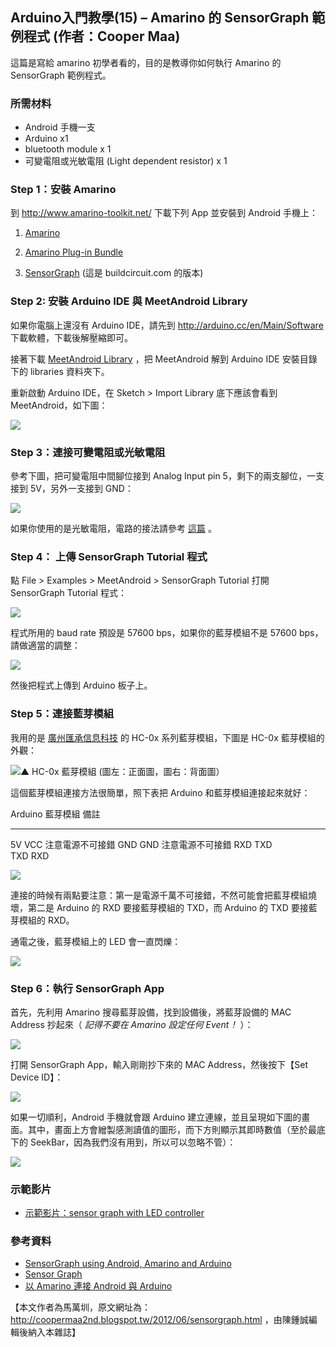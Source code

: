 ## Arduino入門教學(15) – Amarino 的 SensorGraph 範例程式 (作者：Cooper Maa)

這篇是寫給 amarino 初學者看的，目的是教導你如何執行 Amarino 的 SensorGraph 範例程式。

### 所需材料

* Android 手機一支
* Arduino x1
* bluetooth module x 1
* 可變電阻或光敏電阻 (Light dependent resistor) x 1

### Step 1：安裝 Amarino

到 <http://www.amarino-toolkit.net/> 下載下列 App 並安裝到 Android 手機上：

1) [Amarino](http://code.google.com/p/amarino/downloads/detail?name=Amarino_2_v0_55.apk&can=2&q=)

2) [Amarino Plug-in Bundle](http://code.google.com/p/amarino/downloads/detail?name=AmarinoPluginBundle.apk&can=2&q=)

3) [SensorGraph](http://code.google.com/p/from-arduino-to-android-to-arduino/downloads/detail?name=SensorGraph-1.apk&can=2&q=) (這是 buildcircuit.com 的版本)

### Step 2: 安裝 Arduino IDE 與 MeetAndroid Library

如果你電腦上還沒有 Arduino IDE，請先到 <http://arduino.cc/en/Main/Software> 下載軟體，下載後解壓縮即可。

接著下載 [MeetAndroid Library](http://code.google.com/p/amarino/downloads/detail?name=MeetAndroid_4.zip&can=2&q=) ，把 MeetAndroid 解到 Arduino IDE 安裝目錄下的 libraries 資料夾下。

重新啟動 Arduino IDE，在 Sketch > Import Library 底下應該會看到 MeetAndroid，如下圖：

![](../img/ArduinoSensorGraph1.png)

### Step 3：連接可變電阻或光敏電阻

參考下圖，把可變電阻中間腳位接到 Analog Input pin 5，剩下的兩支腳位，一支接到 5V，另外一支接到 GND：

![](../img/ArduinoSensorGraph2.png)

如果你使用的是光敏電阻，電路的接法請參考 [這篇](http://coopermaa2nd.blogspot.com/2010/12/arduino-lab8-led.html) 。

### Step 4： 上傳 SensorGraph Tutorial 程式

點 File > Examples > MeetAndroid > SensorGraph Tutorial 打開 SensorGraph Tutorial 程式：

![](../img/ArduinoSensorGraph3.png)


程式所用的 baud rate 預設是 57600 bps，如果你的藍芽模組不是 57600 bps，請做適當的調整：

![](../img/ArduinoSensorGraph4.png)


然後把程式上傳到 Arduino 板子上。

### Step 5：連接藍芽模組

我用的是 [廣州匯承信息科技](http://www.wavesen.com/) 的 HC-0x 系列藍芽模組，下圖是 HC-0x 藍芽模組的外觀：

![▲ HC-0x 藍芽模組 (圖左：正面圖，圖右：背面圖）](../img/ArduinoSensorGraph5.png)


這個藍芽模組連接方法很簡單，照下表把 Arduino 和藍芽模組連接起來就好：

Arduino    藍芽模組        備註
-------    -------------   -----------------------
5V         VCC             注意電源不可接錯
GND        GND             注意電源不可接錯
RXD        TXD         
TXD        RXD         

![](../img/ArduinoSensorGraph6.png)

連接的時候有兩點要注意：第一是電源千萬不可接錯，不然可能會把藍芽模組燒壞，第二是 Arduino 的 RXD 要接藍芽模組的 TXD，而 Arduino 的 TXD 要接藍芽模組的 RXD。

通電之後，藍芽模組上的 LED 會一直閃爍：

![](../img/ArduinoSensorGraph7.png)

### Step 6：執行 SensorGraph App

首先，先利用 Amarino 搜尋藍芽設備，找到設備後，將藍芽設備的 MAC Address 抄起來（ *記得不要在 Amarino 設定任何 Event！* ）：

![](../img/ArduinoSensorGraph8.png)

打開 SensorGraph App，輸入剛剛抄下來的 MAC Address，然後按下【Set Device ID】：

![](../img/ArduinoSensorGraph9.png)

如果一切順利，Android 手機就會跟 Arduino 建立連線，並且呈現如下圖的畫面。其中，畫面上方會繒製感測讀值的圖形，而下方則顯示其即時數值（至於最底下的 SeekBar，因為我們沒有用到，所以可以忽略不管）：

![](../img/ArduinoSensorGraph10.png)

### 示範影片

* [示範影片：sensor graph with LED controller](http://www.youtube.com/watch?v=gn_-OjxvRjk)


### 參考資料

* [SensorGraph using Android, Amarino and Arduino](http://www.buildcircuit.com/sensorgraph-using-android-amarino-and-arduino/)
* [Sensor Graph](http://www.bygriz.com/portfolio/sensor-graph/#more-1344)
* [以 Amarino 連接 Android 與 Arduino](http://coopermaa2nd.blogspot.tw/2012/06/amarino-android-arduino.html)

【本文作者為馬萬圳，原文網址為： <http://coopermaa2nd.blogspot.tw/2012/06/sensorgraph.html> ，由陳鍾誠編輯後納入本雜誌】

